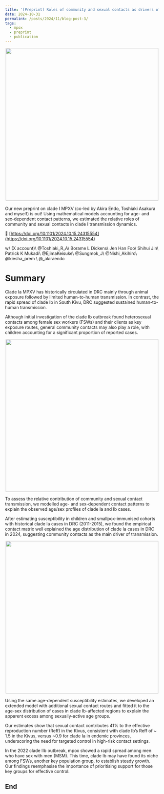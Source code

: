 ```yaml
---
title: '[Preprint] Roles of community and sexual contacts as drivers of clade I mpox outbreaks'
date: 2024-10-31
permalink: /posts/2024/11/blog-post-3/
tags:
  - mpox
  - preprint
  - publication
---
```

<figure style="margin: 0 auto; display: block; text-align: center;">
    <img src="{{ '/images/preprint2024mpx/title.png' | relative_url }}" style="width:500px; height:auto; display: block; margin: 0 auto;">
</figure>

<br>
Our new preprint on clade I MPXV  (co-led by Akira Endo, Toshiaki Asakura and myself) is out! 
Using mathematical models accounting for age- and sex-dependent contact patterns, we estimated the relative roles of community and sexual contacts in clade I transmission dynamics.

🔗 [https://doi.org/10.1101/2024.10.15.24315554](https://doi.org/10.1101/2024.10.15.24315554)

w/ (X account)\\
@Toshiaki_R_A\\
Borame L Dickens\\
Jen Han Foo\\
Shihui Jin\\
Patrick K Mukadi\\
@EjimaKeisuke\\
@Sungmok_J\\
@Nishi_Akihiro\\
@kiesha_prem \\
@_akiraendo

Summary
======
Clade Ia MPXV has historically circulated in DRC mainly through animal exposure followed by limited human-to-human transmission. In contrast, the rapid spread of clade Ib in South Kivu, DRC suggested sustained human-to-human transmission. 

Although initial investigation of the clade Ib outbreak found heterosexual contacts among female sex workers (FSWs) and their clients as key exposure routes, general community contacts may also play a role, with children accounting for a significant proportion of reported cases.

<figure style="margin: 0 auto; display: block; text-align: center;">
    <img src="{{ '/images/preprint2024mpx/fig1.png' | relative_url }}" style="width:500px; height:auto; display: block; margin: 0 auto;">
</figure>

To assess the relative contribution of community and sexual contact transmission, we modelled age- and sex-dependent contact patterns to explain the observed age/sex profiles of clade Ia and Ib cases.

After estimating susceptibility in children and smallpox-immunised cohorts with historical clade Ia cases in DRC (2011-2015), we found the empirical contact matrix well explained the age distribution of clade Ia cases in DRC in 2024, suggesting community contacts as the main driver of transmission.

<figure style="margin: 0 auto; display: block; text-align: center;">
    <img src="{{ '/images/preprint2024mpx/fig2.png' | relative_url }}" style="width:500px; height:auto; display: block; margin: 0 auto;">
</figure>

Using the same age-dependent susceptibility estimates, we developed an extended model with additional sexual contact routes and fitted it to the age-sex distribution of cases in clade Ib-affected regions to explain the apparent excess among sexually-active age groups. 

Our estimates show that sexual contact contributes 41% to the effective reproduction number (Reff) in the Kivus, consistent with clade Ib’s Reff of ~ 1.5 in the Kivus, versus ~0.9 for clade Ia in endemic provinces, underscoring the need for targeted control in high-risk contact settings.


In the 2022 clade IIb outbreak, mpox showed a rapid spread among men who have sex with men (MSM). This time, clade Ib may have found its niche among FSWs, another key population group, to establish steady growth. Our findings reemphasise the importance of prioritising support for those key groups for effective control. 

End
------